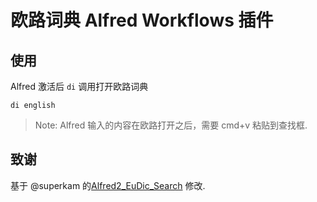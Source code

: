 # 欧路词典 Alfred Workflows 插件

## 使用
Alfred 激活后 ``di`` 调用打开欧路词典
```
di english
```

> Note: Alfred 输入的内容在欧路打开之后，需要 cmd+v 粘贴到查找框.

## 致谢
基于 @superkam 的[Alfred2_EuDic_Search](https://github.com/superkam/Alfred2_EuDic_Search) 修改.


